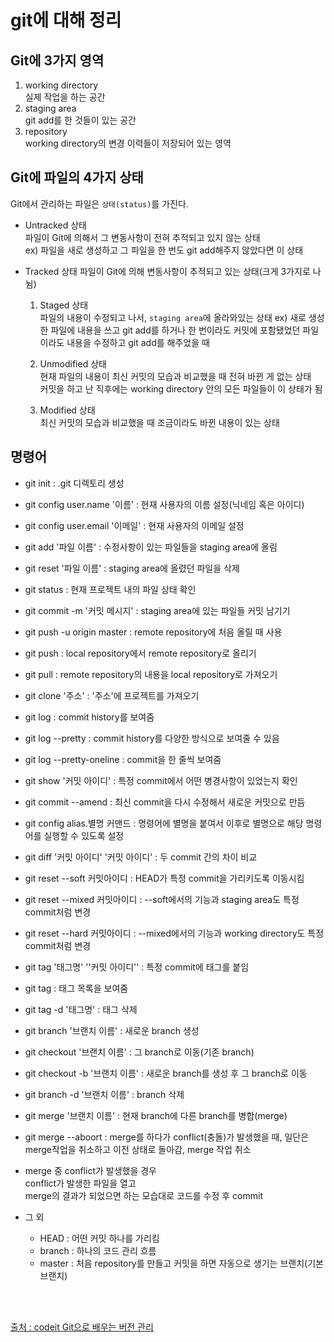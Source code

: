 # git에 대해 정리
## Git에 3가지 영역   
1. working directory   
   실제 작업을 하는 공간
2. staging area   
   git add를 한 것들이 있는 공간
3. repository   
   working directory의 변경 이력들이 저장되어 있는 영역

## Git에 파일의 4가지 상태   
Git에서 관리하는 파일은 `상태(status)`를 가진다.   
- Untracked 상태   
  파일이 Git에 의해서 그 변동사항이 전혀 추적되고 있지 않는 상태   
  ex) 파일을 새로 생성하고 그 파일을 한 번도 git add해주지 않았다면 이 상태
- Tracked 상태
  파일이 Git에 의해 변동사항이 추적되고 있는 상태(크게 3가지로 나뉨)   
  
    1. Staged 상태   
    파일의 내용이 수정되고 나서, `staging area`에 올라와있는 상태
    ex) 새로 생성한 파일에 내용을 쓰고 git add를 하거나 한 번이라도 커밋에 포함됐었던 파일이라도 내용을 수정하고 git add를 해주었을 때

    2. Unmodified 상태   
    현재 파일의 내용이 최신 커밋의 모습과 비교했을 때 전혀 바뀐 게 없는 상태   
    커밋을 하고 난 직후에는 working directory 안의 모든 파일들이 이 상태가 됨

    3. Modified 상태   
    최신 커밋의 모습과 비교했을 때 조금이라도 바뀐 내용이 있는 상태

## 명령어
- git init : .git 디렉토리 생성
- git config user.name '이름' : 현재 사용자의 이름 설정(닉네임 혹은 아이디)
- git config user.email '이메일' : 현재 사용자의 이메일 설정
- git add '파일 이름' : 수정사항이 있는 파일들을 staging area에 올림
- git reset '파일 이름' : staging area에 올렸던 파일을 삭제
- git status : 현재 프로젝트 내의 파일 상태 확인
- git commit -m '커밋 메시지' : staging area에 있는 파일들 커밋 남기기
- git push -u origin master : remote repository에 처음 올릴 때 사용
- git push : local repository에서 remote repository로 올리기
- git pull : remote repository의 내용을 local repository로 가져오기
- git clone '주소' : '주소'에 프로젝트를 가져오기
- git log : commit history를 보여줌
- git log --pretty : commit history를 다양한 방식으로 보여줄 수 있음
- git log --pretty-oneline : commit을 한 줄씩 보여줌
- git show '커밋 아이디' : 특정 commit에서 어떤 병경사항이 있었는지 확인
- git commit --amend : 최신 commit을 다시 수정해서 새로운 커밋으로 만듬
- git config alias.별명 커맨드 : 명령어에 별명을 붙여서 이후로 별명으로 해당 명령어를 실행할 수 있도록 설정
- git diff '커밋 아이디' '커밋 아이디' : 두 commit 간의 차이 비교
- git reset --soft 커밋아이디 : HEAD가 특정 commit을 가리키도록 이동시킴
- git reset --mixed 커밋아이디 : --soft에서의 기능과 staging area도 특정 commit처럼 변경
- git reset --hard 커밋아이디 : --mixed에서의 기능과 working directory도 특정 commit처럼 변경
- git tag '태그명' ''커밋 아이디'' : 특정 commit에 태그를 붙임
- git tag : 태그 목록을 보여줌
- git tag -d '태그명' : 태그 삭제
- git branch '브랜치 이름' : 새로운 branch 생성
- git checkout '브랜치 이름' : 그 branch로 이동(기존 branch)
- git checkout -b '브랜치 이름' : 새로운 branch를 생성 후 그 branch로 이동
- git branch -d '브랜치 이름' : branch 삭제
- git merge '브랜치 이름' : 현재 branch에 다른 branch를 병합(merge)
- git merge --aboort : merge를 하다가 conflict(충돌)가 발생했을 때, 일단은 merge작업을 취소하고 이전 상태로 돌아감, merge 작업 취소

- merge 중 conflict가 발생했을 경우   
conflict가 발생한 파일을 열고   
merge의 결과가 되었으면 하는 모습대로 코드를 수정 후 commit
- 그 외 
    - HEAD : 어떤 커밋 하나를 가리킴
    - branch : 하나의 코드 관리 흐름
    - master : 처음 repository를 만들고 커밋을 하면 자동으로 생기는 브랜치(기본 브랜치)   

<br>
<br>

[출처 : codeit Git으로 배우는 버전 관리](https://www.codeit.kr/courses/version-control-with-git)